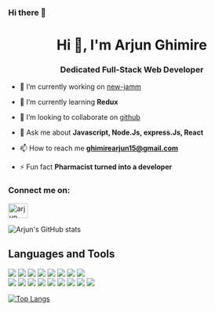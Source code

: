 ### Hi there 👋
<h1 align="center">Hi 👋, I'm Arjun Ghimire</h1>
<h3 align="center">Dedicated Full-Stack Web Developer</h3>

- 🔭 I’m currently working on [new-jamm](https://github.com/ghimirear/new-jamm)


- 🌱 I’m currently learning **Redux**

- 👯 I’m looking to collaborate on [github](https://github.com/ghimirear)


- 💬 Ask me about **Javascript, Node.Js, express.Js, React**

- 📫 How to reach me **ghimirearjun15@gmail.com**

- ⚡ Fun fact **Pharmacist turned into a developer**

<h3 align="left">Connect me on:</h3> 
<p align="left">
<a href="https://www.linkedin.com/in/arjun-ghimire/" target="blank"><img align="center" src="https://cdn.jsdelivr.net/npm/simple-icons@3.0.1/icons/linkedin.svg" alt="arjun ghimire" height="30" width="40" hex="#0e76a8" /></a>


</p>  
    
<p>

    

![Arjun's GitHub stats](https://github-readme-stats.vercel.app/api?username=ghimirear&show_icons=true&theme=radical)

 </p>
 <h2> Languages and Tools</h2>
 <p>
<a target="_blank" rel="noopener noreferrer" href="https://camo.githubusercontent.com/5d3b0191832237fcbfc6d4497524e8bb547c6bfc9eafb738d5205c629d202067/68747470733a2f2f696d672e736869656c64732e696f2f62616467652f68746d6c352532302d2532334533344632362e7376673f267374796c653d666f722d7468652d6261646765266c6f676f3d68746d6c35266c6f676f436f6c6f723d7768697465"><img src="https://camo.githubusercontent.com/5d3b0191832237fcbfc6d4497524e8bb547c6bfc9eafb738d5205c629d202067/68747470733a2f2f696d672e736869656c64732e696f2f62616467652f68746d6c352532302d2532334533344632362e7376673f267374796c653d666f722d7468652d6261646765266c6f676f3d68746d6c35266c6f676f436f6c6f723d7768697465" data-canonical-src="https://img.shields.io/badge/html5%20-%23E34F26.svg?&amp;style=for-the-badge&amp;logo=html5&amp;logoColor=white" style="max-width:100%;"></a>
<a target="_blank" rel="noopener noreferrer" href="https://camo.githubusercontent.com/5ed492db9c79ad5990eda7dc80923377f0e7096b18a4d1e9b86c8987dc0e5aa5/68747470733a2f2f696d672e736869656c64732e696f2f62616467652f637373332532302d2532333135373242362e7376673f267374796c653d666f722d7468652d6261646765266c6f676f3d63737333266c6f676f436f6c6f723d7768697465"><img src="https://camo.githubusercontent.com/5ed492db9c79ad5990eda7dc80923377f0e7096b18a4d1e9b86c8987dc0e5aa5/68747470733a2f2f696d672e736869656c64732e696f2f62616467652f637373332532302d2532333135373242362e7376673f267374796c653d666f722d7468652d6261646765266c6f676f3d63737333266c6f676f436f6c6f723d7768697465" data-canonical-src="https://img.shields.io/badge/css3%20-%231572B6.svg?&amp;style=for-the-badge&amp;logo=css3&amp;logoColor=white" style="max-width:100%;"></a>
<a target="_blank" rel="noopener noreferrer" href="https://camo.githubusercontent.com/c567bc8fea35a350406f3ad80e2ec6dd76dea5f756187908f35322bbbc8bc77c/68747470733a2f2f696d672e736869656c64732e696f2f62616467652f626f6f7473747261702532302d2532333536334437432e7376673f267374796c653d666f722d7468652d6261646765266c6f676f3d626f6f747374726170266c6f676f436f6c6f723d7768697465"><img src="https://camo.githubusercontent.com/c567bc8fea35a350406f3ad80e2ec6dd76dea5f756187908f35322bbbc8bc77c/68747470733a2f2f696d672e736869656c64732e696f2f62616467652f626f6f7473747261702532302d2532333536334437432e7376673f267374796c653d666f722d7468652d6261646765266c6f676f3d626f6f747374726170266c6f676f436f6c6f723d7768697465" data-canonical-src="https://img.shields.io/badge/bootstrap%20-%23563D7C.svg?&amp;style=for-the-badge&amp;logo=bootstrap&amp;logoColor=white" style="max-width:100%;"></a>
<a target="_blank" rel="noopener noreferrer" href="https://camo.githubusercontent.com/6ca3e7852a9714f8de234eebafeecfa339c35266f2ded409c1939f56262d090e/68747470733a2f2f696d672e736869656c64732e696f2f62616467652f6a6176617363726970742532302d253861366433622e7376673f267374796c653d666f722d7468652d6261646765266c6f676f3d6a617661736372697074266c6f676f436f6c6f723d253233463744463145"><img src="https://camo.githubusercontent.com/6ca3e7852a9714f8de234eebafeecfa339c35266f2ded409c1939f56262d090e/68747470733a2f2f696d672e736869656c64732e696f2f62616467652f6a6176617363726970742532302d253861366433622e7376673f267374796c653d666f722d7468652d6261646765266c6f676f3d6a617661736372697074266c6f676f436f6c6f723d253233463744463145" data-canonical-src="https://img.shields.io/badge/javascript%20-%8a6d3b.svg?&amp;style=for-the-badge&amp;logo=javascript&amp;logoColor=%23F7DF1E" style="max-width:100%;"></a>
<a target="_blank" rel="noopener noreferrer" href="https://camo.githubusercontent.com/a99559238f1625ac0b852146cf6f301ceeda29d3b798cb4b997c6099fa01e49c/68747470733a2f2f696d672e736869656c64732e696f2f62616467652f6a71756572792532302d2532333037363941442e7376673f267374796c653d666f722d7468652d6261646765266c6f676f3d6a7175657279266c6f676f436f6c6f723d7768697465"><img src="https://camo.githubusercontent.com/a99559238f1625ac0b852146cf6f301ceeda29d3b798cb4b997c6099fa01e49c/68747470733a2f2f696d672e736869656c64732e696f2f62616467652f6a71756572792532302d2532333037363941442e7376673f267374796c653d666f722d7468652d6261646765266c6f676f3d6a7175657279266c6f676f436f6c6f723d7768697465" data-canonical-src="https://img.shields.io/badge/jquery%20-%230769AD.svg?&amp;style=for-the-badge&amp;logo=jquery&amp;logoColor=white" style="max-width:100%;"></a>
<a target="_blank" rel="noopener noreferrer" href="https://camo.githubusercontent.com/cc96d7d28a6ca21ddbb1f2521d751d375230ed840271e6a4c8694cf87cc60c14/68747470733a2f2f696d672e736869656c64732e696f2f62616467652f6e6f64652e6a732532302d2532333433383533442e7376673f267374796c653d666f722d7468652d6261646765266c6f676f3d6e6f64652e6a73266c6f676f436f6c6f723d7768697465"><img src="https://camo.githubusercontent.com/cc96d7d28a6ca21ddbb1f2521d751d375230ed840271e6a4c8694cf87cc60c14/68747470733a2f2f696d672e736869656c64732e696f2f62616467652f6e6f64652e6a732532302d2532333433383533442e7376673f267374796c653d666f722d7468652d6261646765266c6f676f3d6e6f64652e6a73266c6f676f436f6c6f723d7768697465" data-canonical-src="https://img.shields.io/badge/node.js%20-%2343853D.svg?&amp;style=for-the-badge&amp;logo=node.js&amp;logoColor=white" style="max-width:100%;"></a>
<a target="_blank" rel="noopener noreferrer" href="https://camo.githubusercontent.com/8cc1212f3090b6ed41e408be1a8c6ecd7c1794435379bea0ad9e08dfc9d9db27/68747470733a2f2f696d672e736869656c64732e696f2f62616467652f6d7973716c2d2532333135373242362e7376673f267374796c653d666f722d7468652d6261646765266c6f676f3d6d7973716c266c6f676f436f6c6f723d7768697465"><img src="https://camo.githubusercontent.com/8cc1212f3090b6ed41e408be1a8c6ecd7c1794435379bea0ad9e08dfc9d9db27/68747470733a2f2f696d672e736869656c64732e696f2f62616467652f6d7973716c2d2532333135373242362e7376673f267374796c653d666f722d7468652d6261646765266c6f676f3d6d7973716c266c6f676f436f6c6f723d7768697465" data-canonical-src="https://img.shields.io/badge/mysql-%231572B6.svg?&amp;style=for-the-badge&amp;logo=mysql&amp;logoColor=white" style="max-width:100%;"></a>
<a target="_blank" rel="noopener noreferrer" href="https://camo.githubusercontent.com/b38bbb1cba49a754ade66ca1ca45541ed07ab31a3b01166157f513b44fb35f70/68747470733a2f2f696d672e736869656c64732e696f2f62616467652f4d6f6e676f44422d2532333465613934622e7376673f267374796c653d666f722d7468652d6261646765266c6f676f3d6d6f6e676f6462266c6f676f436f6c6f723d7768697465"><img src="https://camo.githubusercontent.com/b38bbb1cba49a754ade66ca1ca45541ed07ab31a3b01166157f513b44fb35f70/68747470733a2f2f696d672e736869656c64732e696f2f62616467652f4d6f6e676f44422d2532333465613934622e7376673f267374796c653d666f722d7468652d6261646765266c6f676f3d6d6f6e676f6462266c6f676f436f6c6f723d7768697465" data-canonical-src="https://img.shields.io/badge/MongoDB-%234ea94b.svg?&amp;style=for-the-badge&amp;logo=mongodb&amp;logoColor=white" style="max-width:100%;"></a><br>
<a target="_blank" rel="noopener noreferrer" href="https://camo.githubusercontent.com/febb239c674ea5929d40cbe0f3732b08be08fc54f288ad6985334a7746209619/68747470733a2f2f696d672e736869656c64732e696f2f62616467652f6d61726b646f776e2d2532333030303030302e7376673f267374796c653d666f722d7468652d6261646765266c6f676f3d6d61726b646f776e266c6f676f436f6c6f723d7768697465"><img src="https://camo.githubusercontent.com/febb239c674ea5929d40cbe0f3732b08be08fc54f288ad6985334a7746209619/68747470733a2f2f696d672e736869656c64732e696f2f62616467652f6d61726b646f776e2d2532333030303030302e7376673f267374796c653d666f722d7468652d6261646765266c6f676f3d6d61726b646f776e266c6f676f436f6c6f723d7768697465" data-canonical-src="https://img.shields.io/badge/markdown-%23000000.svg?&amp;style=for-the-badge&amp;logo=markdown&amp;logoColor=white" style="max-width:100%;"></a>
<a target="_blank" rel="noopener noreferrer" href="https://camo.githubusercontent.com/87d8d88ac087f77c5b56509373a2dd49e5439722d7ad59c3f39a577907053152/68747470733a2f2f696d672e736869656c64732e696f2f62616467652f657870726573732e6a732532302d2532333430346435392e7376673f267374796c653d666f722d7468652d6261646765"><img src="https://camo.githubusercontent.com/87d8d88ac087f77c5b56509373a2dd49e5439722d7ad59c3f39a577907053152/68747470733a2f2f696d672e736869656c64732e696f2f62616467652f657870726573732e6a732532302d2532333430346435392e7376673f267374796c653d666f722d7468652d6261646765" data-canonical-src="https://img.shields.io/badge/express.js%20-%23404d59.svg?&amp;style=for-the-badge" style="max-width:100%;"></a>
<a target="_blank" rel="noopener noreferrer" href="https://camo.githubusercontent.com/4e4a3b5c3e9c00501ec866e2f2466c5a6032f838aca5f2cf3b14450e39e8a2f0/68747470733a2f2f696d672e736869656c64732e696f2f62616467652f72656163742532302d2532333230323332612e7376673f267374796c653d666f722d7468652d6261646765266c6f676f3d7265616374266c6f676f436f6c6f723d253233363144414642"><img src="https://camo.githubusercontent.com/4e4a3b5c3e9c00501ec866e2f2466c5a6032f838aca5f2cf3b14450e39e8a2f0/68747470733a2f2f696d672e736869656c64732e696f2f62616467652f72656163742532302d2532333230323332612e7376673f267374796c653d666f722d7468652d6261646765266c6f676f3d7265616374266c6f676f436f6c6f723d253233363144414642" data-canonical-src="https://img.shields.io/badge/react%20-%2320232a.svg?&amp;style=for-the-badge&amp;logo=react&amp;logoColor=%2361DAFB" style="max-width:100%;"></a>
<a target="_blank" rel="noopener noreferrer" href="https://camo.githubusercontent.com/b50430ae8cda8fd50214cd750e848ca99ca525117791dd7b5d666698b2a7b957/68747470733a2f2f696d672e736869656c64732e696f2f62616467652f52656475782532302d25323364666639382e7376673f267374796c653d666f722d7468652d6261646765266c6f676f3d7265647578266c6f676f436f6c6f723d7768697465"><img src="https://camo.githubusercontent.com/b50430ae8cda8fd50214cd750e848ca99ca525117791dd7b5d666698b2a7b957/68747470733a2f2f696d672e736869656c64732e696f2f62616467652f52656475782532302d25323364666639382e7376673f267374796c653d666f722d7468652d6261646765266c6f676f3d7265647578266c6f676f436f6c6f723d7768697465" data-canonical-src="https://img.shields.io/badge/Redux%20-%23dff98.svg?&amp;style=for-the-badge&amp;logo=redux&amp;logoColor=white" style="max-width:100%;"></a>
<a target="_blank" rel="noopener noreferrer" href="https://camo.githubusercontent.com/22d1116e541b7b380161ed7c77ceb24e5e88a71acbec6d9dae7a5624b23a46fd/68747470733a2f2f696d672e736869656c64732e696f2f62616467652f6769742532302d2532334630353033332e7376673f267374796c653d666f722d7468652d6261646765266c6f676f3d676974266c6f676f436f6c6f723d7768697465"><img src="https://camo.githubusercontent.com/22d1116e541b7b380161ed7c77ceb24e5e88a71acbec6d9dae7a5624b23a46fd/68747470733a2f2f696d672e736869656c64732e696f2f62616467652f6769742532302d2532334630353033332e7376673f267374796c653d666f722d7468652d6261646765266c6f676f3d676974266c6f676f436f6c6f723d7768697465" data-canonical-src="https://img.shields.io/badge/git%20-%23F05033.svg?&amp;style=for-the-badge&amp;logo=git&amp;logoColor=white" style="max-width:100%;"></a>
<a target="_blank" rel="noopener noreferrer" href="https://camo.githubusercontent.com/6aea43d076c7bf00489f1b347caa33fe5c4d84a8af2983804f8702632f2669ec/68747470733a2f2f696d672e736869656c64732e696f2f62616467652f6769746875622532302d2532333132313031312e7376673f267374796c653d666f722d7468652d6261646765266c6f676f3d676974687562266c6f676f436f6c6f723d7768697465"><img src="https://camo.githubusercontent.com/6aea43d076c7bf00489f1b347caa33fe5c4d84a8af2983804f8702632f2669ec/68747470733a2f2f696d672e736869656c64732e696f2f62616467652f6769746875622532302d2532333132313031312e7376673f267374796c653d666f722d7468652d6261646765266c6f676f3d676974687562266c6f676f436f6c6f723d7768697465" data-canonical-src="https://img.shields.io/badge/github%20-%23121011.svg?&amp;style=for-the-badge&amp;logo=github&amp;logoColor=white" style="max-width:100%;"></a>
<a target="_blank" rel="noopener noreferrer" href="https://camo.githubusercontent.com/865b9493c6eccbcaedacf295b96adb9acd97e7088bdc982d8d225f3581bb4582/68747470733a2f2f696d672e736869656c64732e696f2f62616467652f6865726f6b752532302d2532333433303039382e7376673f267374796c653d666f722d7468652d6261646765266c6f676f3d6865726f6b75266c6f676f436f6c6f723d7768697465"><img src="https://camo.githubusercontent.com/865b9493c6eccbcaedacf295b96adb9acd97e7088bdc982d8d225f3581bb4582/68747470733a2f2f696d672e736869656c64732e696f2f62616467652f6865726f6b752532302d2532333433303039382e7376673f267374796c653d666f722d7468652d6261646765266c6f676f3d6865726f6b75266c6f676f436f6c6f723d7768697465" data-canonical-src="https://img.shields.io/badge/heroku%20-%23430098.svg?&amp;style=for-the-badge&amp;logo=heroku&amp;logoColor=white" style="max-width:100%;"></a>
<a target="_blank" rel="noopener noreferrer" href="https://camo.githubusercontent.com/33f52d38dd426bb753ae8b4de541b799f247058e7372d33c4a589d5fc7cca1d4/68747470733a2f2f696d672e736869656c64732e696f2f62616467652f68616e646c65626172732532302d2532333032353639422e7376673f267374796c653d666f722d7468652d6261646765266c6f676f3d68616e646c65626172266c6f676f436f6c6f723d7768697465"><img src="https://camo.githubusercontent.com/33f52d38dd426bb753ae8b4de541b799f247058e7372d33c4a589d5fc7cca1d4/68747470733a2f2f696d672e736869656c64732e696f2f62616467652f68616e646c65626172732532302d2532333032353639422e7376673f267374796c653d666f722d7468652d6261646765266c6f676f3d68616e646c65626172266c6f676f436f6c6f723d7768697465" data-canonical-src="https://img.shields.io/badge/handlebars%20-%2302569B.svg?&amp;style=for-the-badge&amp;logo=handlebar&amp;logoColor=white" style="max-width:100%;"></a>
<a target="_blank" rel="noopener noreferrer" href="https://camo.githubusercontent.com/5f7f0c371e212774e1f19cb2c88032eff76633e66b2856566e4d8f6c903cc2f0/68747470733a2f2f696d672e736869656c64732e696f2f62616467652f7765627061636b2532302d2532333844443646392e7376673f267374796c653d666f722d7468652d6261646765266c6f676f3d7765627061636b266c6f676f436f6c6f723d626c61636b"><img src="https://camo.githubusercontent.com/5f7f0c371e212774e1f19cb2c88032eff76633e66b2856566e4d8f6c903cc2f0/68747470733a2f2f696d672e736869656c64732e696f2f62616467652f7765627061636b2532302d2532333844443646392e7376673f267374796c653d666f722d7468652d6261646765266c6f676f3d7765627061636b266c6f676f436f6c6f723d626c61636b" data-canonical-src="https://img.shields.io/badge/webpack%20-%238DD6F9.svg?&amp;style=for-the-badge&amp;logo=webpack&amp;logoColor=black" style="max-width:100%;"></a></p>


[![Top Langs](https://github-readme-stats.vercel.app/api/top-langs/?username=ghimirear&layout=compact)](https://github.com/ghimirear/github-readme-stats)
